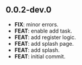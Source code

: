 ## 0.0.2-dev.0

 - **FIX**: minor errors.
 - **FEAT**: enable add task.
 - **FEAT**: add register logic.
 - **FEAT**: add splash page.
 - **FEAT**: add splash.
 - **FEAT**: initial commit.

